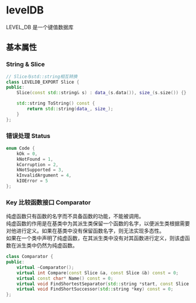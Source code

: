 # levelDB

LEVEL_DB 是一个键值数据库

## 基本属性

### String & Slice

```c++
// Slice与std::string相互转换
class LEVELDB_EXPORT Slice {
public:
    Slice(const std::string& s) : data_(s.data()), size_(s.size()) {}

    std::string ToString() const {
        return std::string(data_, size_);
    }
};
```

### 错误处理 Status

```c++
enum Code {
    kOk = 0,
    kNotFound = 1,
    kCorruption = 2,
    kNotSupported = 3,
    kInvalidArgument = 4,
    kIOError = 5
};
```

### Key 比较函数接口 Comparator

纯虚函数只有函数的名字而不具备函数的功能，不能被调用。  
纯虚函数的作用是在基类中为其派生类保留一个函数的名字，以便派生类根据需要对他进行定义。如果在基类中没有保留函数名字，则无法实现多态性。  
如果在一个类中声明了纯虚函数，在其派生类中没有对其函数进行定义，则该虚函数在派生类中仍然为纯虚函数。

```c++
class Comparator {
public:
    virtual ~Comparator();
    virtual int Compare(const Slice &a, const Slice &b) const = 0;
    virtual const char* Name() const = 0;
    virtual void FindShortestSeparator(std::string *start, const Slice &limit) const = 0;
    virtual void FindShortSuccessor(std::string *key) const = 0;
};
```
